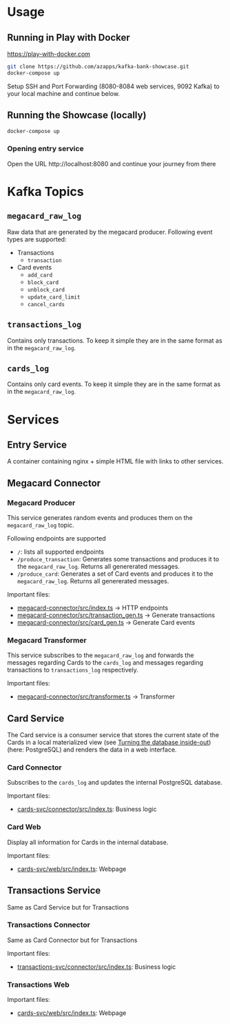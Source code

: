 # Usage

## Running in Play with Docker

https://play-with-docker.com

```sh
git clone https://github.com/azapps/kafka-bank-showcase.git
docker-compose up
```

Setup SSH and Port Forwarding (8080-8084 web services, 9092 Kafka) to your local machine and continue below.

## Running the Showcase (locally)

```sh
docker-compose up
```

### Opening entry service

Open the URL http://localhost:8080 and continue your journey from
there

# Kafka Topics

## `megacard_raw_log`

Raw data that are generated by the megacard producer. Following event types
are supported:

* Transactions
  * `transaction`
* Card events
  * `add_card`
  * `block_card`
  * `unblock_card`
  * `update_card_limit`
  * `cancel_cards`

## `transactions_log`

Contains only transactions. To keep it simple they are in the same
format as in the `megacard_raw_log`.

## `cards_log`

Contains only card events. To keep it simple they are in the same
format as in the `megacard_raw_log`.

# Services

## Entry Service

A container containing nginx + simple HTML file with links to other services.

## Megacard Connector

### Megacard Producer

This service generates random events and produces them on the
`megacard_raw_log` topic.

Following endpoints are supported

* `/`: lists all supported endpoints
* `/produce_transaction`: Generates some transactions and produces it
  to the `megacard_raw_log`. Returns all genererated messages.
* `/produce_card`: Generates a set of Card events and produces it to
  the `megacard_raw_log`. Returns all genererated messages.

Important files:

* [megacard-connector/src/index.ts](megacard-connector/src/index.ts) → HTTP endpoints
* [megacard-connector/src/transaction_gen.ts](megacard-connector/src/transaction_gen.ts) → Generate transactions
* [megacard-connector/src/card_gen.ts](megacard-connector/src/card_gen.ts) → Generate Card events

### Megacard Transformer

This service subscribes to the `megacard_raw_log` and forwards the
messages regarding Cards to the `cards_log` and messages regarding
transactions to `transactions_log` respectively.

Important files:

* [megacard-connector/src/transformer.ts](megacard-connector/src/transformer.ts) → Transformer

## Card Service

The Card service is a consumer service that stores the current state of
the Cards in a local materialized view (see [Turning the database
inside-out](https://www.confluent.io/blog/turning-the-database-inside-out-with-apache-samza/))
(here: PostgreSQL) and renders the data in a web interface.

### Card Connector

Subscribes to the `cards_log` and updates the internal PostgreSQL database.

Important files:

* [cards-svc/connector/src/index.ts](cards-svc/connector/src/index.ts): Business logic

### Card Web

Display all information for Cards in the internal database.

Important files:

* [cards-svc/web/src/index.ts](cards-svc/web/src/index.ts): Webpage

## Transactions Service

Same as Card Service but for Transactions

### Transactions Connector

Same as Card Connector but for Transactions

Important files:

* [transactions-svc/connector/src/index.ts](transactions-svc/connector/src/index.ts): Business logic

### Transactions Web

Important files:

* [cards-svc/web/src/index.ts](cards-svc/web/src/index.ts): Webpage
